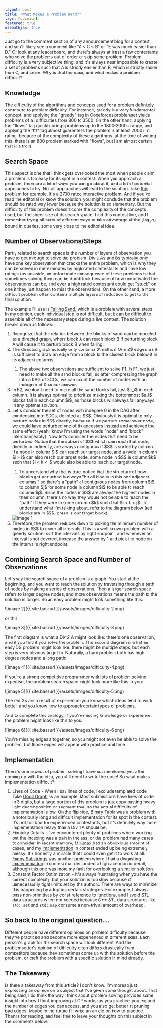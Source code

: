 ```yaml
---
layout: post
title: "What Makes a Problem Hard?"
tags: [opinion]
featured: true
usemathjax: true
---
```


Just go to the comment section of any announcement blog for a contest, and you'll likely see a comment like "A < C < B" or "E was much easier than D." Or look at any leaderboard, and there's always at least a few contestants who solve the problems out of order or skip some problem. Problem difficulty is a very subjective thing, and it's always near impossible to create a set of problems such that A is strictly easier than B, which is strictly easier than C, and so on. Why is that the case, and what makes a problem difficult?

## Knowledge
The difficulty of the algorithms and concepts used for a problem definitely contribute to problem difficulty. For instance, greedy is a very fundamental concept, and applying the "greedy" tag in Codeforces problemset yields problems of all difficulties from 800 to 3500. On the other hand, applying the "flows" tag quickly brings problems up to the 1800-2000+ range, and applying the "fft" tag almost guarantees the problem is at least 2000+ in rating, because of the complexity of these algorithms (at the time of writing this, there is an 800 problem marked with "flows", but I am almost certain that is a troll).

## Search Space
This aspect is one that I think gets overlooked the most when people claim a problem is too easy for its spot in a contest. When you approach a problem, there are a lot of ways you can go about it, and a lot of potential approaches to try. Not all approaches will lead to the solution. Take [this problem](https://codeforces.com/contest/1491/problem/F) for example. It's a 2700 rated interactive problem. And if you've read the editorial or know the solution, you might conclude that the problem should be rated way lower because the solution is so elementary. But the difficulty of this problem doesn't come the complexity of the concepts used, but the sheer size of its search space. I did this contest live, and I remember trying all sorts of different ways to take advantage of the $\lfloor \log_2{n} \rfloor$ bound in queries, some very close to the editorial idea.

## Number of Observations/Steps
Partly related to search space is the number of layers of observation you have to get through to solve the problem. Div 2 As and Bs typically only have one key observation that cracks the entire problem, which is why they can be solved in mere minutes by high rated contestants and have low ratings (as an aside, an unfortunate consequence of these problems is that sometimes solving them can be dumb luck because of how unmotivated the observations can be, and even a high rated contestant could get "stuck" on one if they just happen to miss the observation). On the other hand, a more difficult problem often contains multiple layers of reduction to get to the final solution.

The example I'll use is [Falling Sand](https://codeforces.com/contest/1534/problem/F2), which is a problem with several steps. In my opinion, each individual step is not difficult, but it can be difficult to assemble all of the necessary steps during a live contest. The solution breaks down as follows:

<div class="spoiler">
<ol>
<li>Recognize that the relation between the blocks of sand can be modeled as a directed graph, where block A can reach block B if perturbing block A will cause it to perturb block B when falling.</li>
<li>The directed graph actually only contains $\mathcal O(nm)$ edges, as it is sufficient to draw an edge from a block to the closest block below it in its adjacent columns.</li>
<ol>
<li>The above two observations are sufficient to solve F1. In F1, we just need to make all the sand blocks fall, so after compressing the graph into a DAG of SCCs, we can count the number of nodes with an indegree of 0 as our answer.</li>
</ol>
<li>In F2, we don't need to make all the sand blocks fall, just $a_i$ in each column. It is always optimal to prioritize making the bottommost $a_i$ blocks fall in each column $i$, as those blocks will always fall anyways in any optimal solution.</li>
<li>Let's consider the set of nodes with indegree 0 in the DAG after condensing into SCCs, denoted as $S$. Obviously it is optimal to only perturb nodes in $S$ directly, because if we perturb some lower node, we could have perturbed one of its ancestors instead and achieved the same effect (yeah I know I'm using the words "node" and "block" interchangeably). Now let's consider the nodes that need to be perturbed. Notice that the subset of $S$ which can reach that node, directly or indirectly, are always contiguous if $S$ is sorted by column. If a node in column $i$ can reach our target node, and a node in column $j > i$ can also reach our target node, some node in $S$ in column $k$ such that $i < k < j$ would also be able to reach our target node.</li>
<ol>
<li>To understand why that is true, notice that the structure of how blocks get perturbed is always "hit all blocks in this and adjacent columns," so there's a "path" of contiguous nodes from column $i$ to column $j$ for some node in column $i$ to be able to reach column $j$. Since the nodes in $S$ are always the highest nodes in their column, there's no way they would not be able to reach the "path" if they were in some column $k$ such that $i < k < j$. To understand what I'm talking about, refer to the diagram below (red blocks are in $S$, green is our target block):</li>
</ol>
<img src="{{ site.baseurl }}/assets/images/difficulty-1.png" alt="image 1">
<li>Therefore, the problem reduces down to picking the minimum number of nodes in $S$ to cover all intervals. This is a well known problem with a greedy solution: sort the intervals by right endpoint, and whenever an interval is not covered, increase the answer by 1 and pick the node on the interval's right endpoint.</li>
</ol>
</div>

## Combining Search Space and Number of Observations
Let's say the search space of a problem is a graph. You start at the beginning, and you want to reach the solution by traversing through a path of nodes by making a series of observations. Then a larger search space refers to larger degree nodes, and more observations means the path to the solution is longer. So an easy problem might look something like this:

![image 2]({{ site.baseurl }}/assets/images/difficulty-2.png)

or this:

![image 3]({{ site.baseurl }}/assets/images/difficulty-3.png)

The first diagram is what a Div 2 A might look like: there's one observation, and if you find it you solve the problem. The second diagram is what an easy DS problem might look like: there might be multiple steps, but each step is very obvious to get to. Naturally, a hard problem both has high degree nodes and a long path:

![image 4]({{ site.baseurl }}/assets/images/difficulty-4.png)

If you're a strong competitive programmer with lots of problem solving expertise, the problem search space might look more like this to you:

![image 5]({{ site.baseurl }}/assets/images/difficulty-5.png)

The red Xs are a result of experience: you know which ideas tend to work better, and you know how to approach certain types of problems.

And to complete this analogy, if you're missing knowledge or experience, the problem might look like this to you:

![image 6]({{ site.baseurl }}/assets/images/difficulty-6.png)

You're missing edges altogether, so you might not even be able to solve the problem, but those edges will appear with practice and time.

## Implementation
There's one aspect of problem solving I have not mentioned yet: after coming up with the idea, you still need to write the code! So what makes implementation difficult?
1. Lines of Code - When I say lines of code, I exclude templated code. Take [Good Graph](https://codeforces.com/contest/1555/problem/F) as an example. Most submissions have lines of code in 3 digits, but a large portion of this problem is just copy pasting heavy light decomposition or segment tree, so the actual difficulty of implementation is low. On the flip side, [Binary Table](https://codeforces.com/contest/1439/problem/A2) was a problem with a notoriously long and difficult implementation for its spot in the contest. It's not too bad for experienced contestants, but it's definitely way more implementation heavy than a Div 1 A should be.
2. Finnicky Details - I've encountered plenty of problems where working out the indexing was a pain in the ass, or the problem had many cases to consider. In recent memory, [Minimax](https://codeforces.com/contest/1530/problem/E) had an obnoxious amount of cases, and my [implementation](https://codeforces.com/contest/1530/submission/122824719) in contest ended up being extremely messy. It's honestly a miracle that I could even get it to work at all. [Funny Substrings](https://codeforces.com/contest/1538/problem/E) was another problem where I had a disgusting [implementation](https://codeforces.com/contest/1538/submission/119011583) in contest that demanded a high attention to detail, although this one was more my fault for overlooking a simpler solution.
3. Constant Factor Optimization - It's always frustrating when you have the correct complexity, but your solution is too slow because of unnecessarily tight limits set by the authors. There are ways to minimize this happening by adopting certain strategies. For example, I always pass non-primitives by const reference to functions, and I avoid STL data structures when not needed because C++ STL data structures like `std::set` and `std::map` consume a non-trivial amount of overhead.

## So back to the original question...
Different people have different opinions on problem difficulty because they've practiced and become more experienced in different skills. Each person's graph for the search space will look different. And the problemsetter's opinion of difficulty often differs drastically from competitors because they sometimes come up with the solution before the problem, or craft the problem with a specific solution in mind already.

## The Takeaway
Is there a takeaway from this article? I don't know. I'm moreso just expressing an opinion on a subject that I've given some thought about. That being said, I do think the way I think about problem solving provides some insight into how I think improving at CP works: as you practice, you expand the number of edges you can access, and you also get better at pruning bad edges. Maybe in the future I'll write an article on how to practice. Thanks for reading, and feel free to leave your thoughts on this subject in the comments below.